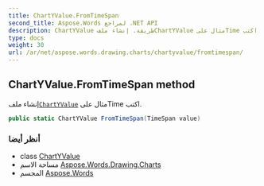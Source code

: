 ```yaml
---
title: ChartYValue.FromTimeSpan
second_title: Aspose.Words لمراجع .NET API
description: ChartYValue طريقة. إنشاء ملفChartYValue مثال علىTime اكتب.
type: docs
weight: 30
url: /ar/net/aspose.words.drawing.charts/chartyvalue/fromtimespan/
---
```

## ChartYValue.FromTimeSpan method

إنشاء ملف[`ChartYValue`](../) مثال علىTime اكتب.

```csharp
public static ChartYValue FromTimeSpan(TimeSpan value)
```

### أنظر أيضا

* class [ChartYValue](../)
* مساحة الاسم [Aspose.Words.Drawing.Charts](../../chartyvalue/)
* المجسم [Aspose.Words](../../../)


